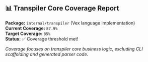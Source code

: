 ## 📊 Transpiler Core Coverage Report

**Package:** `internal/transpiler` (Vex language implementation)  
**Current Coverage:** `87.9%`  
**Target Coverage:** `85%`  
**Status:** ✅ Coverage threshold met!

*Coverage focuses on transpiler core business logic, excluding CLI scaffolding and generated parser code.*
